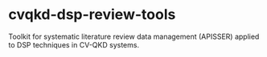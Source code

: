 # cvqkd-dsp-review-tools
Toolkit for systematic literature review data management (APISSER) applied to DSP techniques in CV-QKD systems.
